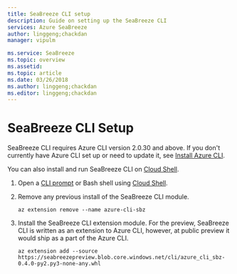 ```yaml
---
title: SeaBreeze CLI setup
description: Guide on setting up the SeaBreeze CLI
services: Azure SeaBreeze
author: linggeng;chackdan
manager: vipulm

ms.service: SeaBreeze
ms.topic: overview
ms.assetid:
ms.topic: article
ms.date: 03/26/2018
ms.author: linggeng;chackdan
ms.editor: linggeng;chackdan
---
```


# SeaBreeze CLI Setup

SeaBreeze CLI requires Azure CLI version 2.0.30 and above. If you don't currently have Azure CLI set up or need to update it, see [Install Azure CLI](https://docs.microsoft.com/en-us/cli/azure/install-azure-cli?view=azure-cli-latest).

You can also install and run SeaBreeze CLI on [Cloud Shell](https://docs.microsoft.com/en-us/azure/cloud-shell/overview).


1. Open a [CLI prompt](https://docs.microsoft.com/en-us/cli/azure/overview?view=azure-cli-latest) or Bash shell using [Cloud Shell](https://docs.microsoft.com/en-us/azure/cloud-shell/overview).

2. Remove any previous install of the SeaBreeze CLI module.

	```cli
	az extension remove --name azure-cli-sbz 
	```

3. Install the SeaBreeze CLI extension module. For the preview, SeaBreeze CLI is written as an extension to Azure CLI, however, at public preview it would ship as a part of the Azure CLI.

	```cli
	az extension add --source https://seabreezepreview.blob.core.windows.net/cli/azure_cli_sbz-0.4.0-py2.py3-none-any.whl
	```
